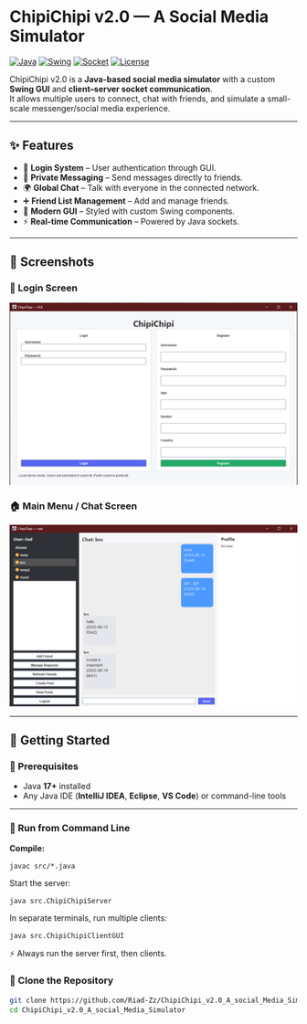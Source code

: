 # ChipiChipi v2.0 — A Social Media Simulator

[![Java](https://img.shields.io/badge/Java-17+-red)](https://www.oracle.com/java/)
[![Swing](https://img.shields.io/badge/GUI-Java%20Swing-blue)]()
[![Socket](https://img.shields.io/badge/Networking-Sockets-green)]()
[![License](https://img.shields.io/badge/License-MIT-yellow)](LICENSE)

ChipiChipi v2.0 is a **Java-based social media simulator** with a custom **Swing GUI** and **client–server socket communication**.  
It allows multiple users to connect, chat with friends, and simulate a small-scale messenger/social media experience.  

---

## ✨ Features
- 👥 **Login System** – User authentication through GUI.  
- 💬 **Private Messaging** – Send messages directly to friends.  
- 🌍 **Global Chat** – Talk with everyone in the connected network.  
- ➕ **Friend List Management** – Add and manage friends.  
- 🎨 **Modern GUI** – Styled with custom Swing components.  
- ⚡ **Real-time Communication** – Powered by Java sockets.  

---

## 📸 Screenshots  

### 🔑 Login Screen  
![Login](assets/login.png)  

### 🏠 Main Menu / Chat Screen  
![Main](assets/main.png)  

---

## 🚀 Getting Started

### 🔹 Prerequisites
- Java **17+** installed  
- Any Java IDE (**IntelliJ IDEA**, **Eclipse**, **VS Code**) or command-line tools  

---

### 🔹 Run from Command Line

**Compile:**
```
javac src/*.java
```
Start the server:
```
java src.ChipiChipiServer
```
In separate terminals, run multiple clients:
```
java src.ChipiChipiClientGUI
```
⚡ Always run the server first, then clients.
### 🔹 Clone the Repository
```bash
git clone https://github.com/Riad-Zz/ChipiChipi_v2.0_A_social_Media_Simulator.git
cd ChipiChipi_v2.0_A_social_Media_Simulator
```
